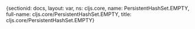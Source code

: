 {sectionid: docs, layout: var, ns: cljs.core, name: PersistentHashSet.EMPTY, full-name: cljs.core/PersistentHashSet.EMPTY,
  title: cljs.core/PersistentHashSet.EMPTY}
